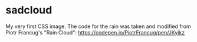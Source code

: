 # sadcloud
My very first CSS image. The code for the rain was taken and modified from Piotr Francug's "Rain Cloud": https://codepen.io/PiotrFrancug/pen/JKyjkz
